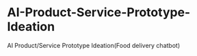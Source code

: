 # AI-Product-Service-Prototype-Ideation
AI Product/Service Prototype Ideation(Food delivery chatbot)
